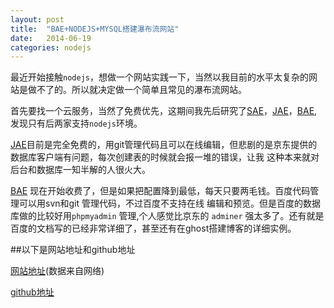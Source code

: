 ```yaml
---
layout: post
title:  "BAE+NODEJS+MYSQL搭建瀑布流网站"
date:   2014-06-19 
categories: nodejs
---
```


最近开始接触`nodejs`，想做一个网站实践一下，当然以我目前的水平太复杂的网站是做不了的。所以就决定做一个简单且常见的瀑布流网站。

首先要找一个云服务，当然了免费优先，这期间我先后研究了[SAE][sina]，[JAE][jd]，[BAE][baidu],发现只有后两家支持`nodejs`环境。

[JAE][jd]目前是完全免费的，用git管理代码且可以在线编辑，但悲剧的是京东提供的数据库客户端有问题，每次创建表的时候就会报一堆的错误，让我
这种本来就对后台和数据库一知半解的人很火大。

[BAE][baidu] 现在开始收费了，但是如果把配置降到最低，每天只要两毛钱。百度代码管理可以用svn和git 管理代码，不过百度不支持在线
编辑和预览。但是百度的数据库做的比较好用`phpmyadmin` 管理,个人感觉比京东的 `adminer` 强太多了。还有就是百度的文档写的已经非常详细了，甚至还有在ghost搭建博客的详细实例。

##以下是网站地址和github地址

[网站地址][website](数据来自网络)

[github地址][github]















[website]: http://skylerzhang.duapp.com/index.html
[github]: https://github.com/skylerzhang/pbl
[sina]: http://sae.sina.com.cn/
[jd]: http://jae.jd.com/
[baidu]: http://developer.baidu.com/
